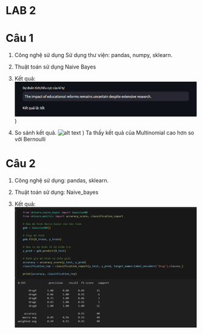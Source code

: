 # LAB 2
# Câu 1
1. Công nghệ sử dụng
    Sử dụng thư viện: pandas, numpy, sklearn.

2. Thuật toán sử dụng
    Naive Bayes

3. Kết quả:
    ![alt text](image.png)
)

4. So sánh kết quả.
    ![alt text](image-copy.png)
)
    Ta thấy kết quả của Multinomial cao hơn so với Bernoulli    

# Câu 2
1. Công nghệ sử dụng: 
    pandas, sklearn.

2. Thuật toán sử dụng:
    Naive_bayes

3. Kết quả:
    ![alt text](image-3.png)
